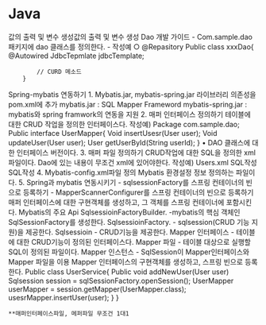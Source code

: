 # Java
값의 출력 및 변수 생성값의 출력 및 변수 생성
Dao 개발 가이드 
	- Com.sample.dao 패키지에 dao 클래스를 정의한다.
	- 작성예
		○ @Repasitory
		Public class xxxDao{
			@Autowired
			JdbcTepmlate jdbcTemplate;
			
			// CURD 메소드 
		}
		
Spring-mybatis 연동하기
	1. Mybatis.jar, mybatis-spring.jar 라이브러리 의존성을 pom.xml에 추가
	  mybatis.jar : SQL Mapper Frameword
	 mybatis-spring.jar : mybatis와 spring framwork의 연동을 지원
 2. 매퍼 인터페이스 정의하기 
	테이블에 대한 CRUD 작업을 정의한 인터페이스다.
	작성예) 
		Package com.sample.dao;
		Public interface UserMapper{
			Void insertUsesr(User user);
			Void updateUser(User user);
			User getUserById(String userId);
		}
		• DAO 클래스에 대한 인터페이스 버전이다. 
 3. 매퍼 파일 정의하기 
	CRUD작업에 대한 SQL을 정의한 xml 파일이다.
	Dao에 있는 내용이 무조건 xml에 있어야한다.
	작성예)
		Users.xml
		<mappers namespace="무조건 dao의 전체이름 즉, 패키지 이름이어야한다. Ex) com.sample.dao.UserMapper">
			<insert id="insertUser" parameterType="com.sample.vo.User">
				SQL작성
			</insert>
			<update id="updateUser" parameterType="com.sample.vo.Usesr">
				SQL작성
			</update>
		</mappers>
	4. Mybatis-config.xml파일 정의
		Mybatis 환경설정 정보 정의하는 파일이다.
	5. Spring과 mybatis 연동시키기
		- sqlsessionFactory를 스프링 컨테이너의 빈으로 등록하기 
		- MapperScannerConfigurer를 스프링 컨테이너의 빈으로 등록하기 
			매퍼 인터페이스에 대한 구현객체를 생성하고, 그 객체를 스프링 컨테이너에 포함시킨다.
Mybatis의 주요 Api
	SqlsessioinFactoryBuilder.   -mybatis의 핵심 객체인 SqlSessionFactory를 생성한다.
	SqlsessioinFactory.   - sqlsession(CRUD 기능 지원)을 제공한다.
	Sqlsessioin             - CRUD기능을 제공한다.
	Mapper 인터페이스 - 테이블에 대한 CRUD기능이 정의된 인터페이스다.
	Mapper 파일         - 테이블 대상으로 실행할 SQL이 정의된 파일이다.
	Mapper 인스턴스 - SqlSession이 Mapper인터페이스와 Mapper 파일을 이용
					Mapper 인터페이스의 구현객체를 생성하고, 스프링 빈으로 등록한다.
	Public class UserService{
		Public void addNewUser(User user)
		Sqlsession session = sqlSessionFactory.openSession();
		UserMapper userMapper = session.getMapper(UserMapper.class);
		usesrMapper.insertUser(user);
		}
	}
	
	**매퍼인터페이스파일, 메퍼파일 무조건 1대1

